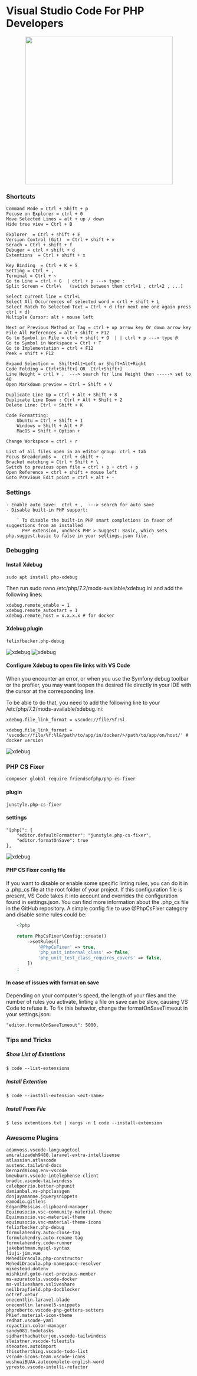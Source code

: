 # Visual Studio Code For PHP Developers

 
<p align="center"><img src="./images/vscode.png" width="400"></p>

###  Shortcuts

    Command Mode = Ctrl + Shift + p 
    Focuse on Explorer = ctrl + 0
    Move Selected Lines = alt + up / down
    Hide tree view = Ctrl + B 

    Explorer  = Ctrl + shift + E
    Version Control (Git)  = Ctrl + shift + v
    Serach = Ctrl + shift + f 
    Debuger = ctrl + shift + d
    Extentions  = Ctrl + shift + x

    Key Binding  = Ctrl + K + S 
    Setting = Ctrl + ,  
    Terminal = Ctrl + ~ 
    Go to Line = ctrl + G  | ctrl + p ---> type :
    Split Screen = Ctrl+\   (switch between them ctrl+1 , ctrl+2 , ...)

    Select current line = Ctrl+L
    Select All Occurrences of selected word = crtl + shift + L
    Select Match To Selected Text = Ctrl + d (for next one one again press ctrl + d)
    Multiple Cursor: alt + mouse left

    Next or Previous Method or Tag = ctrl + up arrow key Or down arrow key
    File All References = alt + shift + F12
    Go to Symbol in File = ctrl + shift + O  | | ctrl + p ---> type @
    Go to Symbol in Workspace = Ctrl + T
    Go to Implementation = ctrl + F12
    Peek = shift + F12

    Expand Selection =  Shift+Alt+Left or Shift+Alt+Right
    Code Folding = Ctrl+Shift+[ OR  Ctrl+Shift+]
    Line Height = crtl + ,  ---> search for line Height then -----> set to 40
    Open Markdown preview = Ctrl + Shift + V

    Duplicate Line Up = Ctrl + Alt + Shift + 8
    Duplicate Line Down : Ctrl + Alt + Shift + 2
    Delete Line: Ctrl + Shift + K 

    Code Formatting:
        Ubuntu = Ctrl + Shift + I
        Windows = Shift + Alt + F
        MacOS = Shift + Option + 

    Change Workspace = ctrl + r    

    List of all files open in an editor group: ctrl + tab
    Focus Breadcrumbs =  ctrl + shift + . 
    Bracket matching = Ctrl + Shift + \
    Switch to previous open file = ctrl + p + ctrl + p
    Open Reference = ctrl + shift + mouse left
    Goto Previous Edit point = ctrl + alt + -


### Settings

    - Enable auto save:  ctrl + ,  ---> search for auto save
    - Disable built-in PHP support:

        ` To disable the built-in PHP smart completions in favor of suggestions from an installed
          PHP extension, uncheck PHP > Suggest: Basic, which sets php.suggest.basic to false in your settings.json file. `


### Debugging

#### Install Xdebug

    sudo apt install php-xdebug

Then run sudo nano /etc/php/7.2/mods-available/xdebug.ini and add the following lines:

    xdebug.remote_enable = 1
    xdebug.remote_autostart = 1
    xdebug.remote_host = x.x.x.x # for docker

#### Xdebug plugin

    felixfbecker.php-debug


![xdebug](./images/xdebug1.gif)
![xdebug](./images/xdebug2.gif)


#### Configure Xdebug to open file links with VS Code

 When you encounter an error, or when you use the Symfony debug toolbar or the profiler, you may want toopen the desired file directly in your IDE with the cursor at the corresponding line.

To be able to do that, you need to add the following line to your /etc/php/7.2/mods-available/xdebug.ini:

    xdebug.file_link_format = vscode://file/%f:%l

    xdebug.file_link_format = 'vscode://file/%f:%l&/path/to/app/in/docker/>/path/to/app/on/host/' # docker version

![xdebug](./images/xdebug3.gif)


### PHP CS Fixer

    composer global require friendsofphp/php-cs-fixer


#### plugin

    junstyle.php-cs-fixer

#### settings

    "[php]": {
        "editor.defaultFormatter": "junstyle.php-cs-fixer",
        "editor.formatOnSave": true
    },

![xdebug](./images/php-cs-fixer.gif)

#### PHP CS Fixer config file

If you want to disable or enable some specific linting rules, you can do it in a .php_cs file at the root folder of your project. If this configuration file is present, VS Code takes it into account and overrides the configuration found in settings.json. You can find more information about the .php_cs file in the GitHub repository. A simple config file to use @PhpCsFixer category and disable some rules could be:


```php 
    <?php

    return PhpCsFixer\Config::create()
        ->setRules([
            '@PhpCsFixer' => true,
            'php_unit_internal_class' => false,
            'php_unit_test_class_requires_covers' => false,
        ])
    ;
```

#### In case of issues with format on save

Depending on your computer's speed, the length of your files and the number of rules you activate, linting a file on save can be slow, causing VS Code to refuse it. To fix this behavior, change the formatOnSaveTimeout in your settings.json:

    "editor.formatOnSaveTimeout": 5000,


### Tips and Tricks

##### Show List of Extentions

    $ code --list-extensions

##### Install Extention 

    $ code --install-extension <ext-name>

##### Install From File

    $ less extentions.txt | xargs -n 1 code --install-extension

### Awesome Plugins 

    adamvoss.vscode-languagetool
    amiralizadeh9480.laravel-extra-intellisense
    atlassian.atlascode
    austenc.tailwind-docs
    BernardXiong.env-vscode
    bmewburn.vscode-intelephense-client
    bradlc.vscode-tailwindcss
    calebporzio.better-phpunit
    damianbal.vs-phpclassgen
    donjayamanne.jquerysnippets
    eamodio.gitlens
    EdgardMessias.clipboard-manager
    Equinusocio.vsc-community-material-theme
    Equinusocio.vsc-material-theme
    equinusocio.vsc-material-theme-icons
    felixfbecker.php-debug
    formulahendry.auto-close-tag
    formulahendry.auto-rename-tag
    formulahendry.code-runner
    jakebathman.mysql-syntax
    liuji-jim.vue
    MehediDracula.php-constructor
    MehediDracula.php-namespace-resolver
    mikestead.dotenv
    mishkinf.goto-next-previous-member
    ms-azuretools.vscode-docker
    ms-vsliveshare.vsliveshare
    neilbrayfield.php-docblocker
    octref.vetur
    onecentlin.laravel-blade
    onecentlin.laravel5-snippets
    phproberto.vscode-php-getters-setters
    PKief.material-icon-theme
    redhat.vscode-yaml
    royaction.color-manager
    sandy081.todotasks
    sidharthachatterjee.vscode-tailwindcss
    sleistner.vscode-fileutils
    steoates.autoimport
    thisotherthing.vscode-todo-list
    vscode-icons-team.vscode-icons
    wushuaiBUAA.autocomplete-english-word
    ypresto.vscode-intelli-refactor    